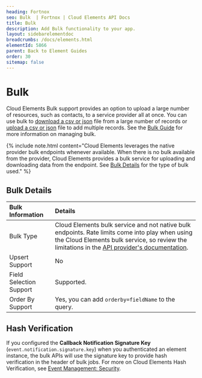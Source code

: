 ```yaml
---
heading: Fortnox
seo: Bulk  | Fortnox | Cloud Elements API Docs
title: Bulk
description: Add Bulk functionality to your app.
layout: sidebarelementdoc
breadcrumbs: /docs/elements.html
elementId: 5866
parent: Back to Element Guides
order: 30
sitemap: false
---
```


# Bulk

Cloud Elements Bulk support provides an option to upload a large number of resources, such as contacts, to a service provider all at once. You can use bulk to [download a csv or json](../../guides/bulk/download.html) file from a large number of records or [upload a csv or json](../../guides/bulk/upload.html) file to add multiple records. See the [Bulk Guide](../../guides/bulk/index.html) for more information on managing bulk.

{% include note.html content="Cloud Elements leverages the native provider bulk endpoints whenever available. When there is no bulk available from the provider, Cloud Elements provides a bulk service for uploading and downloading data from the endpoint. See <a href=#bulk-details>Bulk Details</a> for the type of bulk used." %}

## Bulk Details

| Bulk Information | Details   |
| :------------- | :------------- |
|  Bulk Type  |  Cloud Elements bulk service and not native bulk endpoints. Rate limits come into play when using the Cloud Elements bulk service, so review the limitations in the [API provider's documentation](https://en.wikipedia.org/wiki/Rate_limiting).   |
| Upsert Support | No |
| Field Selection Support | Supported. |
| Order By Support | Yes, you can add `orderby=fieldName` to the query. |

## Hash Verification

If you configured the **Callback Notification Signature Key** (`event.notification.signature.key`) when you authenticated an element instance, the bulk APIs will use the signature key to provide hash verification in the header of bulk jobs. For more on Cloud Elements Hash Verification, see [Event Management: Security](https://docs.cloud-elements.com/home/hash-verification).
